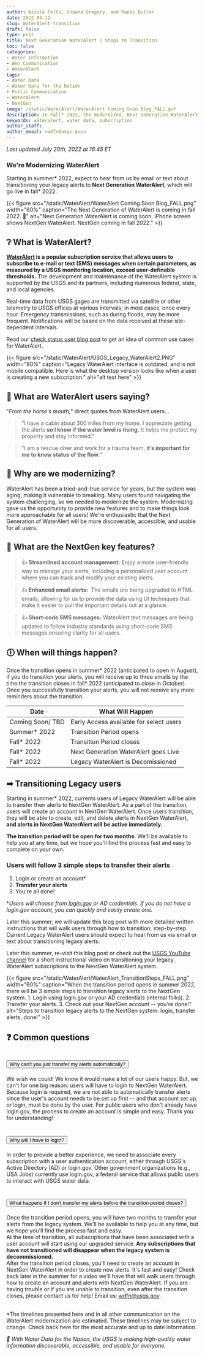 ```yaml
---
author: Nicole Felts, Shawna Gregory, and Randi Butler
date: 2022-04-11
slug: WaterAlert-transition
draft: false
type: post
title: Next Generation WaterAlert | Steps to Transition
toc: false
categories: 
- Water Information
- Web Communication
- WaterAlert
tags:
- Water Data
- Water Data for the Nation
- Public Communication
- WaterAlert
- NextGen
image: /static/WaterAlert/WaterAlert Coming Soon Blog_FALL.gif
description: In Fall* 2022, the modernized, Next Generation WaterAlert will go live. Starting in summer* 2022, you will be able to transition your legacy alerts to the NextGen WaterAlert. In this blog post, learn about what is WaterAlert, why we're transitioning, and how easy we've made this transition for you.
keywords: wateralert, water data, subscription
author_staff: 
author_email: <wdfn@usgs.gov>
---
```

*Last updated July 20th, 2022 at 16:45 ET*

<div
  class="usa-summary-box"
  role="region"
  aria-labelledby="summary-box-key-information"
>
  <div class="usa-summary-box__body">
    <h3 class="usa-summary-box__heading" id="summary-box-key-information">
      We're Modernizing WaterAlert
    </h3>
    <div class="usa-summary-box__text">

Starting in summer* 2022, expect to hear from us by email or text about transitioning your legacy alerts to **Next Generation WaterAlert**, which will go live in fall* 2022.
</div>
</div>
</div>



<div class="grid-row">
{{< figure src="/static/WaterAlert/WaterAlert Coming Soon Blog_FALL.png" width="60%" caption="The Next Generation of WaterAlert is coming in fall 2022. 👀" alt="Next Generation WaterAlert is coming soon. iPhone screen shows NextGen WaterAlert. NextGen coming in fall 2022." >}}
</div>

## ❔ What is WaterAlert?

**[WaterAlert](https://maps.waterdata.usgs.gov/mapper/wateralert/) is a popular subscription service that allows users to subscribe to e-mail or text (SMS) messages when certain parameters, as measured by a USGS monitoring location, exceed user-definable thresholds.** The development and maintenance of the WaterAlert system is supported by the USGS and its partners, including numerous federal, state, and local agencies.

Real-time data from USGS gages are transmitted via satellite or other telemetry to USGS offices at various intervals; in most cases, once every hour. Emergency transmissions, such as during floods, may be more frequent. Notifications will be based on the data received at these site-dependent intervals.

Read our [check status user blog post](https://waterdata.usgs.gov/blog/user_check_status/) to get an idea of common use cases for WaterAlert.

<div class="grid-row">
{{< figure src="/static/WaterAlert/USGS_Legacy_WaterAlert2.PNG" width="80%" caption="Legacy WaterAlert interface is outdated, and is not mobile compatible. Here is what the desktop version looks like when a user is creating a new subscription." alt="alt text here" >}}
</div>

## 🐴 What are WaterAlert users saying?
"*From the horse's mouth,*" direct quotes from WaterAlert users...

> "I have a cabin about 300 miles from my home. I appreciate getting the alerts **so I know if the water level is rising.** It helps me protect my property and stay informed."


> "I am a rescue diver and work for a trauma team, **it’s important for me to know status of the flow.**" 


## 🎉 Why are we modernizing?
WaterAlert has been a tried-and-true service for years, but the system was aging, making it vulnerable to breaking. Many users found navigating the system challenging, so we needed to modernize the system. Modernizing gave us the opportunity to provide new features and to make things look more approachable for all users! We're enthusiastic that the Next Generation of WaterAlert will be more discoverable, accessible, and usable for all users.

## 🔑 What are the NextGen key features?

> 👍 **Streamlined account management:** Enjoy a more user-friendly way to manage your alerts, including a personalized user account where you can track and modify your existing alerts.

> 👍 **Enhanced email alerts:**  The emails are being upgraded to HTML emails, allowing for us to provide the data using UI techniques that make it easier to pull the important details out at a glance.

> 👍 **Short-code SMS messages:** WaterAlert text messages are being updated to follow industry standards using short-code SMS messages ensuring clarity for all users.

## 🕕 When will things happen?
Once the transition opens in summer* 2022 (anticipated to open in August), if you do transition your alerts, you will receive up to three emails by the time the transition closes in fall* 2022 (anticipated to close in October). Once you successfully transition your alerts, you will not receive any more reminders about the transition.

| Date | What Will Happen |
|------|----------|
Coming Soon/ TBD | Early Access available for select users
Summer* 2022 | Transition Period opens
Fall* 2022 | Transition Period closes
Fall* 2022 | Next Generation WaterAlert goes Live
Fall* 2022 | Legacy WaterAlert is Decomissioned

## ➡ Transitioning Legacy users
Starting in summer* 2022, currents users of Legacy WaterAlert will be able to transfer their alerts to NextGen WaterAlert. As a part of the transition, users will create an account in NextGen WaterAlert. Once users transition, they will be able to create, edit, and delete alerts in NextGen WaterAlert, **and alerts in NextGen WaterAlert will be active immediately.**

**The transition period will be open for two months**. We'll be available to help you at any time, but we hope you'll find the process fast and easy to complete on your own.

### Users will follow 3 simple steps to transfer their alerts
1. Login or create an account*
2. **Transfer your alerts**
3. You're all done!

**Users will choose from [login.gov](https://login.gov/) or AD credentials. If you do not have a login.gov account, you can quickly and easily create one.*

Later this summer, we will update this blog post with more detailed written instructions that will walk users through how to transition, step-by-step. Current Legacy WaterAlert users should expect to hear from us via email or text about transitioning legacy alerts.

Later this summer, re-visit this blog post or check out the [USGS YouTube channel](https://www.youtube.com/channel/UCeXH8GZyV3sVqAr45AvupOA) for a short instructional video on transitioning your legacy WaterAlert subscriptions to the NextGen WaterAlert system.

<div class="grid-row">
{{< figure src="/static/WaterAlert/WaterAlert_TransitionSteps_FALL.png" width="60%" caption="When the transition period opens in summer 2022, there will be 3 simple steps to transition legacy alerts to the NextGen system. 1. Login using login.gov or your AD credentials (internal folks). 2. Transfer your alerts. 3. Check out your NextGen account -- you're done!" alt="Steps to transition legacy alerts to the NextGen system: login, transfer alerts, done!" >}}
</div>


## ❓ Common questions
<!--- ACCORDION START -->
<div class="usa-accordion usa-accordion--bordered" aria-multiselectable="true">

<!--- Common Questions START -->
<h1 class="usa-accordion__heading"><button class="usa-accordion__button" aria-expanded="false" aria-controls="a2">
Why can't you just transfer my alerts automatically? <!--- 🚢🛥⛴🚀 -->
</button></h1>
<div id="a2" class="usa-accordion__content">
<!--- ------------- -->

We wish we could! We know it would make a lot of our users happy. But, we can't for one big reason: users will have to login to NextGen WaterAlert. Because login is required, we are not able to automatically transfer alerts since the user's account needs to be set up first -- and that account set up, or login, must be done by the user. For public users who don't already have login.gov, the process to create an account is simple and easy. Thank you for understanding!
</div>

<!--- Common Questions START -->
<h1 class="usa-accordion__heading"><button class="usa-accordion__button" aria-expanded="false" aria-controls="a3">
Why will I have to login? <!--- 🚢🛥⛴🚀 -->
</button></h1>
<div id="a3" class="usa-accordion__content">
<!--- ------------- -->

In order to provide a better experience, we need to associate every subscription with a user authentication account, either through USGS's Active Directory (AD) or login.gov. Other government organizations (e.g., USA Jobs) currently use login.gov, a federal service that allows public users to interact with USGS water data.
</div>

<!--- Common Questions START -->
<h1 class="usa-accordion__heading"><button class="usa-accordion__button" aria-expanded="false" aria-controls="a4">
What happens if I don't transfer my alerts before the transition period closes? <!--- 🚢🛥⛴🚀 -->
</button></h1>
<div id="a4" class="usa-accordion__content">
<!--- ------------- -->

Once the transition period opens, you will have two months to transfer your alerts from the legacy system. We'll be available to help you at any time, but we hope you'll find the process fast and easy.
<br>
At the time of transition, all subscriptions that have been associated with a user account will start using our upgraded service.<b> Any subscriptions that have not transitioned will disappear when the legacy system is decommissioned. </b>
<br>
After the transition period closes, you'll need to create an account in NextGen WaterAlert in order to create new alerts. It's fast and easy! Check back later in the summer for a video we'll have that will walk users through how to create an account and alerts with NextGen WaterAlert.
If you are having trouble or if you are unable to transition, even after the transition closes, please contact us for help! Email us: wdfn@usgs.gov.
</div>



<br>
*The timelines presented here and in all other communication on the WaterAlert modernization are estimated. These timelines may be subject to change. Check back here for the most accurate and up to date information. 

*🙌 With Water Data for the Nation, the USGS is making high-quality water information discoverable, accessible, and usable for everyone.*
